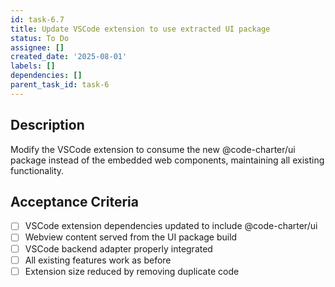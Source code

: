 ```yaml
---
id: task-6.7
title: Update VSCode extension to use extracted UI package
status: To Do
assignee: []
created_date: '2025-08-01'
labels: []
dependencies: []
parent_task_id: task-6
---
```


## Description

Modify the VSCode extension to consume the new @code-charter/ui package instead of the embedded web components, maintaining all existing functionality.

## Acceptance Criteria

- [ ] VSCode extension dependencies updated to include @code-charter/ui
- [ ] Webview content served from the UI package build
- [ ] VSCode backend adapter properly integrated
- [ ] All existing features work as before
- [ ] Extension size reduced by removing duplicate code
